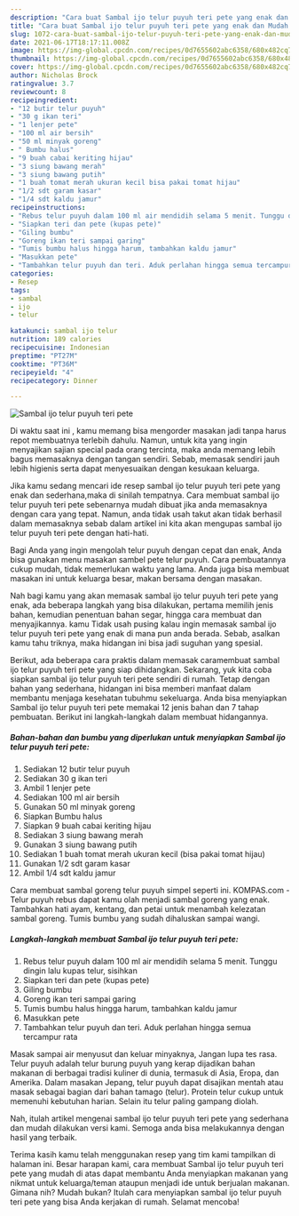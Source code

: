 ```yaml
---
description: "Cara buat Sambal ijo telur puyuh teri pete yang enak dan Mudah Dibuat"
title: "Cara buat Sambal ijo telur puyuh teri pete yang enak dan Mudah Dibuat"
slug: 1072-cara-buat-sambal-ijo-telur-puyuh-teri-pete-yang-enak-dan-mudah-dibuat
date: 2021-06-17T18:17:11.008Z
image: https://img-global.cpcdn.com/recipes/0d7655602abc6358/680x482cq70/sambal-ijo-telur-puyuh-teri-pete-foto-resep-utama.jpg
thumbnail: https://img-global.cpcdn.com/recipes/0d7655602abc6358/680x482cq70/sambal-ijo-telur-puyuh-teri-pete-foto-resep-utama.jpg
cover: https://img-global.cpcdn.com/recipes/0d7655602abc6358/680x482cq70/sambal-ijo-telur-puyuh-teri-pete-foto-resep-utama.jpg
author: Nicholas Brock
ratingvalue: 3.7
reviewcount: 8
recipeingredient:
- "12 butir telur puyuh"
- "30 g ikan teri"
- "1 lenjer pete"
- "100 ml air bersih"
- "50 ml minyak goreng"
- " Bumbu halus"
- "9 buah cabai keriting hijau"
- "3 siung bawang merah"
- "3 siung bawang putih"
- "1 buah tomat merah ukuran kecil bisa pakai tomat hijau"
- "1/2 sdt garam kasar"
- "1/4 sdt kaldu jamur"
recipeinstructions:
- "Rebus telur puyuh dalam 100 ml air mendidih selama 5 menit. Tunggu dingin lalu kupas telur, sisihkan"
- "Siapkan teri dan pete (kupas pete)"
- "Giling bumbu"
- "Goreng ikan teri sampai garing"
- "Tumis bumbu halus hingga harum, tambahkan kaldu jamur"
- "Masukkan pete"
- "Tambahkan telur puyuh dan teri. Aduk perlahan hingga semua tercampur rata"
categories:
- Resep
tags:
- sambal
- ijo
- telur

katakunci: sambal ijo telur 
nutrition: 189 calories
recipecuisine: Indonesian
preptime: "PT27M"
cooktime: "PT36M"
recipeyield: "4"
recipecategory: Dinner

---
```



![Sambal ijo telur puyuh teri pete](https://img-global.cpcdn.com/recipes/0d7655602abc6358/680x482cq70/sambal-ijo-telur-puyuh-teri-pete-foto-resep-utama.jpg)

Di waktu  saat ini , kamu memang bisa mengorder masakan jadi tanpa harus repot membuatnya terlebih dahulu. Namun, untuk kita yang ingin menyajikan sajian special pada orang tercinta, maka anda memang lebih bagus memasaknya dengan tangan sendiri. Sebab, memasak sendiri jauh lebih higienis serta dapat menyesuaikan dengan kesukaan keluarga.

Jika kamu sedang mencari ide resep sambal ijo telur puyuh teri pete yang enak dan sederhana,maka di sinilah tempatnya. Cara membuat sambal ijo telur puyuh teri pete  sebenarnya mudah dibuat jika anda memasaknya dengan cara yang tepat. Namun, anda tidak usah takut akan tidak berhasil dalam memasaknya 
sebab dalam artikel ini kita akan mengupas sambal ijo telur puyuh teri pete dengan hati-hati.  

Bagi Anda yang ingin mengolah telur puyuh dengan cepat dan enak, Anda bisa gunakan menu masakan sambel pete telur puyuh. Cara pembuatannya cukup mudah, tidak memerlukan waktu yang lama. Anda juga bisa membuat masakan ini untuk keluarga besar, makan bersama dengan masakan.

Nah bagi kamu yang akan memasak sambal ijo telur puyuh teri pete yang enak, ada beberapa langkah yang bisa dilakukan, pertama memilih jenis bahan, kemudian penentuan bahan segar, hingga cara membuat dan menyajikannya. kamu Tidak usah pusing kalau ingin memasak sambal ijo telur puyuh teri pete yang enak di mana pun anda berada. Sebab, asalkan kamu  tahu triknya, maka hidangan ini bisa jadi suguhan yang spesial.

Berikut, ada beberapa cara praktis  dalam memasak caramembuat sambal ijo telur puyuh teri pete yang siap dihidangkan. Sekarang, yuk kita coba siapkan sambal ijo telur puyuh teri pete sendiri di rumah. Tetap dengan bahan yang sederhana, hidangan ini bisa memberi manfaat dalam membantu menjaga kesehatan tubuhmu sekeluarga. Anda bisa menyiapkan Sambal ijo telur puyuh teri pete memakai 12 jenis bahan dan 7 tahap pembuatan. Berikut ini langkah-langkah dalam membuat hidangannya.

<!--inarticleads1-->

##### Bahan-bahan dan bumbu yang diperlukan untuk menyiapkan Sambal ijo telur puyuh teri pete:

1. Sediakan 12 butir telur puyuh
1. Sediakan 30 g ikan teri
1. Ambil 1 lenjer pete
1. Sediakan 100 ml air bersih
1. Gunakan 50 ml minyak goreng
1. Siapkan  Bumbu halus
1. Siapkan 9 buah cabai keriting hijau
1. Sediakan 3 siung bawang merah
1. Gunakan 3 siung bawang putih
1. Sediakan 1 buah tomat merah ukuran kecil (bisa pakai tomat hijau)
1. Gunakan 1/2 sdt garam kasar
1. Ambil 1/4 sdt kaldu jamur


Cara membuat sambal goreng telur puyuh simpel seperti ini. KOMPAS.com - Telur puyuh rebus dapat kamu olah menjadi sambal goreng yang enak. Tambahkan hati ayam, kentang, dan petai untuk menambah kelezatan sambal goreng. Tumis bumbu yang sudah dihaluskan sampai wangi. 

<!--inarticleads2-->

##### Langkah-langkah membuat Sambal ijo telur puyuh teri pete:

1. Rebus telur puyuh dalam 100 ml air mendidih selama 5 menit. Tunggu dingin lalu kupas telur, sisihkan
1. Siapkan teri dan pete (kupas pete)
1. Giling bumbu
1. Goreng ikan teri sampai garing
1. Tumis bumbu halus hingga harum, tambahkan kaldu jamur
1. Masukkan pete
1. Tambahkan telur puyuh dan teri. Aduk perlahan hingga semua tercampur rata


Masak sampai air menyusut dan keluar minyaknya, Jangan lupa tes rasa. Telur puyuh adalah telur burung puyuh yang kerap dijadikan bahan makanan di berbagai tradisi kuliner di dunia, termasuk di Asia, Eropa, dan Amerika. Dalam masakan Jepang, telur puyuh dapat disajikan mentah atau masak sebagai bagian dari bahan tamago (telur). Protein telur cukup untuk memenuhi kebutuhan harian. Selain itu telur paling gampang diolah. 

Nah, itulah artikel mengenai  sambal ijo telur puyuh teri pete  yang sederhana dan mudah dilakukan versi kami. Semoga anda bisa melakukannya dengan hasil yang terbaik. 

Terima kasih kamu telah menggunakan resep yang tim kami tampilkan di halaman ini. Besar harapan kami, cara membuat  Sambal ijo telur puyuh teri pete yang mudah di atas dapat membantu Anda menyiapkan makanan yang nikmat untuk keluarga/teman ataupun menjadi ide untuk berjualan makanan. Gimana nih? Mudah bukan? Itulah cara menyiapkan sambal ijo telur puyuh teri pete yang bisa Anda kerjakan di rumah. Selamat mencoba!

